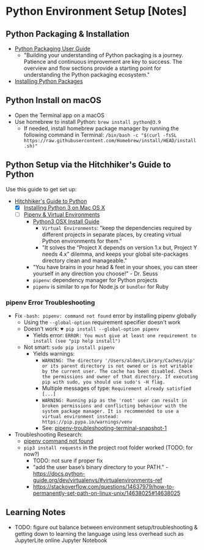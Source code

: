 # Python Environment Setup [Notes]

## Python Packaging & Installation
+ [Python Packaging User Guide](https://packaging.python.org/en/latest/)
  - "Building your understanding of Python packaging is a journey. Patience and continuous improvement are key to success. The overview and flow sections provide a starting point for understanding the Python packaging ecosystem."
+ [Installing Python Packages](https://packaging.python.org/en/latest/tutorials/installing-packages/)

## Python Install on macOS
+ Open the Terminal app on a macOS
+ Use homebrew to install Python: `brew install python@3.9`
  + If needed, install homebrew package manager by running the following command in Terminal: `/bin/bash -c "$(curl -fsSL https://raw.githubusercontent.com/Homebrew/install/HEAD/install.sh)"`

## Python Setup via the Hitchhiker's Guide to Python
Use this guide to get set up:
+ [Hitchhiker's Guide to Python](https://docs.python-guide.org/starting/installation/#installation)
    - [x] [Installing Python 3 on Mac OS X](https://docs.python-guide.org/starting/install3/osx/#install3-osx)
    - [ ] [Pipenv & Virtual Environments](https://docs.python-guide.org/dev/virtualenvs/#virtualenvironments-ref)
      + [Python3 OSX Install Guide](https://docs.python-guide.org/starting/install3/osx/#install3-osx)
        + `Virtual Environments`: "keep the dependencies required by different projects in separate places, by creating virtual Python environments for them."
        + "It solves the “Project X depends on version 1.x but, Project Y needs 4.x” dilemma, and keeps your global site-packages directory clean and manageable."
      + "You have brains in your head & feet in your shoes, you can steer yourself in any direction you choose!" - Dr. Seuss
      + `pipenv`: dependency manager for Python projects
      + `pipenv` is similar to `npm` for Node.js or `bundler` for Ruby
  
### pipenv Error Troubleshooting
+ Fix `-bash: pipenv: command not found` error by installing pipenv globally
  + Using the `--global-option` requirement specifier doesn't work
  + Doesn't work: `♥ pip install --global-option pipenv`
    + Yields error: `ERROR: You must give at least one requirement to install (see "pip help install")`
  + Not smart: `sudo pip install pipenv`
    + Yields warnings: 
      + `WARNING: The directory '/Users/alden/Library/Caches/pip' or its parent directory is not owned or is not writable by the current user. The cache has been disabled. Check the permissions and owner of that directory. If executing pip with sudo, you should use sudo's -H flag.`
      + Multiple messages of type: `Requirement already satisfied [...]`
      + `WARNING: Running pip as the 'root' user can result in broken permissions and conflicting behaviour with the system package manager. It is recommended to use a virtual environment instead: https://pip.pypa.io/warnings/venv`
      + See: [pipenv-troubleshooting-terminal-snapshot-1](pipenv-troubleshooting-terminal-snapshot-1.png)
+ Troubleshooting Research:
  + [pipenv command not found](https://stackoverflow.com/questions/46391721/pipenv-command-not-found)
  + `pip3 install requests` in the project root folder worked (TODO: for now?)
    + TODO: not sure if proper fix
    + "add the user base’s binary directory to your PATH." - https://docs.python-guide.org/dev/virtualenvs/#virtualenvironments-ref
    + https://stackoverflow.com/questions/14637979/how-to-permanently-set-path-on-linux-unix/14638025#14638025
       
## Learning Notes
+ TODO: figure out balance between environment setup/troubleshooting & getting down to learning the language using less overhead such as JupyterLite online Jupyter Notebook